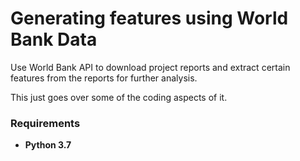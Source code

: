 # Generating features using World Bank Data 

Use World Bank API to download project reports and extract certain features from the reports for further analysis.

This just goes over some of the coding aspects of it.

### Requirements 

- **Python 3.7** 

